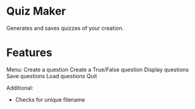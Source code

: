 # Quiz Maker
Generates and saves quizzes of your creation.

# Features
Menu:
  Create a question
  Create a True/False question
  Display questions
  Save questions
  Load questions
  Quit

Additional:
  - Checks for unique filename
